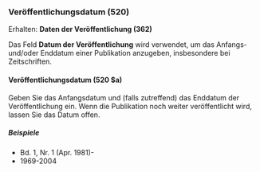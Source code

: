 ### Veröffentlichungsdatum (520)

Erhalten: **Daten der Veröffentlichung (362)**

Das Feld **Datum der Veröffentlichung** wird verwendet, um das Anfangs- und/oder Enddatum einer Publikation anzugeben, insbesondere bei Zeitschriften.

#### Veröffentlichungsdatum (520 $a)

Geben Sie das Anfangsdatum und (falls zutreffend) das Enddatum der Veröffentlichung ein. Wenn die Publikation noch weiter veröffentlicht wird, lassen Sie das Datum offen.

##### Beispiele

- Bd. 1, Nr. 1 (Apr. 1981)-
- 1969-2004
